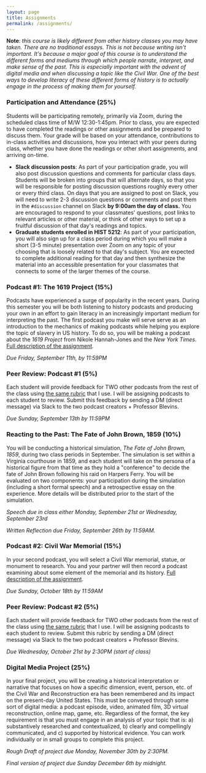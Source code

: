 ```yaml
---
layout: page
title: Assignments
permalink: /assignments/
---
```


**Note**: *this course is likely different from other history classes you may have taken. There are no traditional essays. This is not because writing isn't important. It's because a major goal of this course is to understand the different forms and mediums through which people narrate, interpret, and make sense of the past. This is especially important with the advent of digital media and when discussing a topic like the Civil War. One of the best ways to develop literacy of these different forms of history is to actually engage in the process of making them for yourself.* 

### Participation and Attendance (25%)

Students will be participating remotely, primarily via Zoom, during the scheduled class time of M/W 12:30-1:45pm. Prior to class, you are expected to have completed the readings or other assignments and be prepared to discuss them. Your grade will be based on your attendance, contributions to in-class activities and discussions, how you interact with your peers during class, whether you have done the readings or other short assignments, and arriving on-time. 

- **Slack discussion posts**: As part of your participation grade, you will also post discussion questions and comments for particular class days. Students will be broken into groups that will alternate days, so that you will be responsible for posting discussion questions roughly every other or every third class. On days that you are assigned to post on Slack, you will need to write 2-3 discussion questions or comments and post them in the `#discussion` channel on Slack **by 9:00am the day of class.** You are encouraged to respond to your classmates' questions, post links to relevant articles or other material, or think of other ways to set up a fruitful discussion of that day's readings and topics. 
- **Graduate students enrolled in HIST 5212**: As part of your participation, you will also sign up for a class period during which you will make a short (3-5 minute) presentation over Zoom on any topic of your choosing that is loosely related to that day's subject. You are expected to complete additional reading for that day and then synthesize the material into an accessible presentation for your classmates that connects to some of the larger themes of the course.

### Podcast #1: The 1619 Project (15%)

Podcasts have experienced a surge of popularity in the recent years. During this semester you will be both listening to history podcasts and producing your own in an effort to gain literacy in an increasingly important medium for interpreting the past. The first podcast you make will serve serve as an introduction to the mechanics of making podcasts while helping you explore the topic of slavery in US history. To do so, you will be making a podcast about the *1619 Project* from Nikole Hannah-Jones and the *New York Times*. [Full description of the assignment]({{site.baseurl}}/podcast-1).

*Due Friday, September 11th, by 11:59PM*

### Peer Review: Podcast #1 (5%)

Each student will provide feedback for TWO other podcasts from the rest of the class using [the same rubric]({{site.baseurl}}/downloads/podcast-rubric.docx) that I use. I will be assigning podcasts to each student to review. Submit this feedback by sending a DM (direct message) via Slack to the two podcast creators + Professor Blevins.

*Due Sunday, September 13th by 11:59PM*

### Reacting to the Past: The Fate of John Brown, 1859 (10%)

You will be conducting a historical simulation, *The Fate of John Brown, 1859*, during two class periods in September. The simulation is set within a Virginia courthouse in 1859, and each student will take on the persona of a historical figure from that time as they hold a "conference" to decide the fate of John Brown following his raid on Harpers Ferry. You will be evaluated on two components: your participation during the simulation (including a short formal speech) and a retrospective essay on the experience. More details will be distributed prior to the start of the simulation.

*Speech due in class either Monday, September 21st or Wednesday, September 23rd*

*Written Reflection due Friday, September 26th by 11:59AM.*

### Podcast #2: Civil War Memorial (15%)

In your second podcast, you will select a Civil War memorial, statue, or monument to research. You and your partner will then record a podcast examining about some element of the memorial and its history. [Full description of the assignment]({{site.baseurl}}/podcast-2).

*Due Sunday, October 18th by 11:59AM*

### Peer Review: Podcast #2 (5%)

Each student will provide feedback for TWO other podcasts from the rest of the class using [the same rubric]({{site.baseurl}}/downloads/podcast-rubric.docx) that I use. I will be assigning podcasts to each student to review. Submit this rubric by sending a DM (direct message) via Slack to the two podcast creators + Professor Blevins.

*Due Wednesday, October 21st by 2:30PM (start of class)*

### Digital Media Project (25%)

In your final project, you will be creating a historical interpretation or narrative that focuses on how a specific dimension, event, person, etc. of the Civil War and Reconstruction era has been remembered and its impact on the present-day United States. This must be conveyed through some sort of digital media: a podcast episode, video, animated film, 3D virtual reconstruction, online map, game, etc. Regardless of the format, the key requirement is that you must engage in an analysis of your topic that is: a) substantively researched and contextualized, b) clearly and compellingly communicated, and c) supported by historical evidence. You can work individually or in small groups to complete this project.

*Rough Draft of project due Monday, November 30th by 2:30PM.*

*Final version of project due Sunday December 6th by midnight.*


